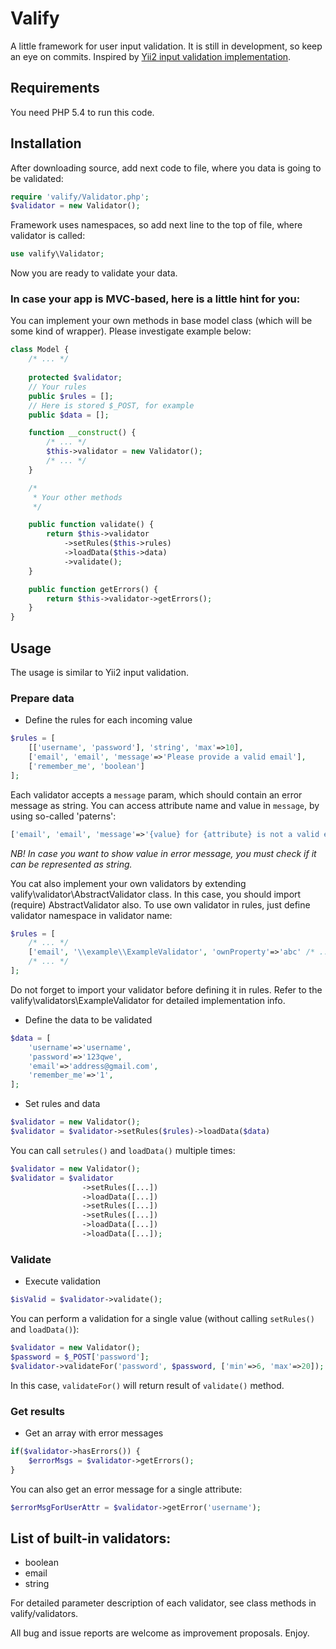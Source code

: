 # Valify
A little framework for user input validation. It is still in development, so keep an eye on commits. 
Inspired by [Yii2 input validation implementation](https://github.com/yiisoft/yii2/blob/master/docs/guide/input-validation.md).

## Requirements
You need PHP 5.4 to run this code.

## Installation
After downloading source, add next code to file, where you data is going to be validated:
 
 ```php
 require 'valify/Validator.php';
 $validator = new Validator();
 ```
 
Framework uses namespaces, so add next line to the top of file, where validator is called:

```php
use valify\Validator;
```

Now you are ready to validate your data.

### In case your app is MVC-based, here is a little hint for you:

You can implement your own methods in base model class (which will be some kind of wrapper).
Please investigate example below:

```php
class Model {
    /* ... */
    
    protected $validator;
    // Your rules
    public $rules = [];
    // Here is stored $_POST, for example
    public $data = [];

    function __construct() {
        /* ... */
        $this->validator = new Validator();
        /* ... */
    }

    /*
     * Your other methods
     */

    public function validate() {
        return $this->validator
            ->setRules($this->rules)
            ->loadData($this->data)
            ->validate();
    }

    public function getErrors() {
        return $this->validator->getErrors();
    }
}
```

## Usage
The usage is similar to Yii2 input validation.

### Prepare data
- Define the rules for each incoming value

```php
$rules = [
    [['username', 'password'], 'string', 'max'=>10],
    ['email', 'email', 'message'=>'Please provide a valid email'],
    ['remember_me', 'boolean']
];
```

Each validator accepts a `message` param, which should contain an error message as string.
You can access attribute name and value in `message`, by using so-called 'paterns':

```php
['email', 'email', 'message'=>'{value} for {attribute} is not a valid email'],
```

*NB! In case you want to show value in error message, you must check if it can be represented as string.* 

You cat also implement your own validators by extending valify\validator\AbstractValidator class. 
In this case, you should import (require) AbstractValidator also.
To use own validator in rules, just define validator namespace in validator name:

```php
$rules = [
    /* ... */
    ['email', '\\example\\ExampleValidator', 'ownProperty'=>'abc' /* ... */]
    /* ... */
];
```

Do not forget to import your validator before defining it in rules.
Refer to the valify\validators\ExampleValidator for detailed implementation info.

- Define the data to be validated

```php
$data = [
    'username'=>'username',
    'password'=>'123qwe',
    'email'=>'address@gmail.com',
    'remember_me'=>'1',
];
```

- Set rules and data

```php
$validator = new Validator();
$validator = $validator->setRules($rules)->loadData($data)
```

You can call `setrules()` and `loadData()` multiple times:

```php
$validator = new Validator();
$validator = $validator
                ->setRules([...])
                ->loadData([...])
                ->setRules([...])
                ->setRules([...])
                ->loadData([...])
                ->loadData([...]);
```

### Validate
- Execute validation

```php
$isValid = $validator->validate();
```

You can perform a validation for a single value (without calling `setRules()` and `loadData()`):

```php
$validator = new Validator();
$password = $_POST['password'];
$validator->validateFor('password', $password, ['min'=>6, 'max'=>20]);
```

In this case, `validateFor()` will return result of `validate()` method.

### Get results
- Get an array with error messages
 
```php
if($validator->hasErrors()) {
    $errorMsgs = $validator->getErrors();
}
```

You can also get an error message for a single attribute:

```php
$errorMsgForUserAttr = $validator->getError('username');
```

## List of built-in validators:
* boolean
* email
* string

For detailed parameter description of each validator, see class methods in valify/validators.

All bug and issue reports are welcome as improvement proposals. Enjoy.